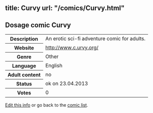title: Curvy
url: "/comics/Curvy.html"
---
Dosage comic Curvy
-----------------------------------------

<table class="comicinfo">
<tr>
<th>Description</th><td>An erotic sci-fi adventure comic for adults.</td>
</tr>
<tr>
<th>Website</th><td><a href="http://www.c.urvy.org/">http://www.c.urvy.org/</a></td>
</tr>
<tr>
<th>Genre</th><td>Other</td>
</tr>
<tr>
<th>Language</th><td>English</td>
</tr>
<tr>
<th>Adult content</th><td>no</td>
</tr>
<tr>
<th>Status</th><td>ok on 23.04.2013</td>
</tr>
<tr>
<th>Votes</th><td>0</div></td>
</tr>
</table>

[Edit this info](/comics/Curvy_edit.html) or go back to the [comic list](../comic-index.html).

